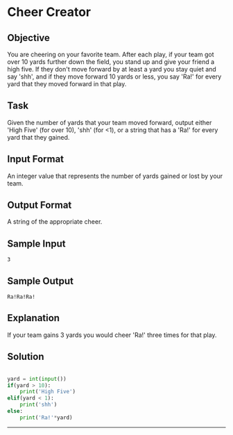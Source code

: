 # Cheer Creator 
## Objective
 
You are cheering on your favorite team. After each play, if your team got over 10 yards further down the field, you stand up and give your friend a high five. If they don't move forward by at least a yard you stay quiet and say 'shh', and if they move forward 10 yards or less, you say 'Ra!' for every yard that they moved forward in that play. 
 

## Task  

Given the number of yards that your team moved forward, output either 'High Five' (for over 10), 'shh' (for <1), or a string that has a 'Ra!' for every yard that they gained. 
 

## Input Format  

An integer value that represents the number of yards gained or lost by your team. 
 

## Output Format  

A string of the appropriate cheer.  
 

## Sample Input  

```
3
```


## Sample Output 

```
Ra!Ra!Ra! 
```


## Explanation 

If your team gains 3 yards you would cheer 'Ra!' three times for that play.


## Solution

```python

yard = int(input())
if(yard > 10):
    print('High Five')
elif(yard < 1):
    print('shh')
else:
    print('Ra!'*yard)

```


---